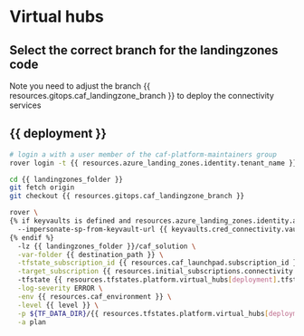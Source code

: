 # Virtual hubs

## Select the correct branch for the landingzones code

Note you need to adjust the branch {{ resources.gitops.caf_landingzone_branch }} to deploy the connectivity services

## {{ deployment }}

```bash
# login a with a user member of the caf-platform-maintainers group
rover login -t {{ resources.azure_landing_zones.identity.tenant_name }}

cd {{ landingzones_folder }}
git fetch origin
git checkout {{ resources.gitops.caf_landingzone_branch }}

rover \
{% if keyvaults is defined and resources.azure_landing_zones.identity.azuread_identity_mode != "logged_in_user" %}
  --impersonate-sp-from-keyvault-url {{ keyvaults.cred_connectivity.vault_uri }} \
{% endif %}
  -lz {{ landingzones_folder }}/caf_solution \
  -var-folder {{ destination_path }} \
  -tfstate_subscription_id {{ resources.caf_launchpad.subscription_id }} \
  -target_subscription {{ resources.initial_subscriptions.connectivity.subscription_id | default(resources.caf_launchpad.subscription_id) }} \
  -tfstate {{ resources.tfstates.platform.virtual_hubs[deployment].tfstate }} \
  -log-severity ERROR \
  -env {{ resources.caf_environment }} \
  -level {{ level }} \
  -p ${TF_DATA_DIR}/{{ resources.tfstates.platform.virtual_hubs[deployment].tfstate }}.tfplan \
  -a plan

```
